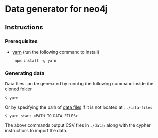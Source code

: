 # Data generator for neo4j

## Instructions

### Prerequisites

 * [yarn](https://yarnpkg.com/) (run the following command to install)

        npm install -g yarn

### Generating data

Data files can be generated by running the following command inside the cloned folder

    $ yarn

Or by specifying the path of [data files](https://github.com/MetabolicAtlas/data-files) if it is not located at `../data-files`

    $ yarn start <PATH TO DATA FILES>


The above commands output CSV files in `./data/` along with the cypher instructions to import the data.
